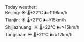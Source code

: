 Today weather:  
Beijing: ☀️   🌡️+22°C 🌬️↑19km/h  
Tianjin: ☀️   🌡️+21°C 🌬️↗15km/h  
Shijiazhuang: ☀️   🌡️+22°C 🌬️↖15km/h  
Tangshan: ☀️   🌡️+21°C 🌬️↘12km/h  
